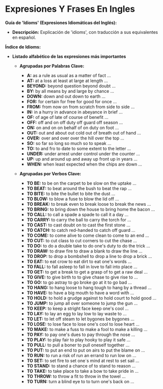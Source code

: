 # Expresiones Y Frases En Ingles



**Guía de 'Idioms' (Expresiones Idiomáticas del Inglés):**

*   **Descripción:** Explicación de 'idioms', con traducción a sus equivalentes en español.

**Índice de Idioms:**

*   **Listado alfabético de las expresiones más importantes**

    *   **Agrupadas por Palabras Clave:**
        *   **A:** as a rule   as usual   as a matter of fact   …
        *   **AT:** at a loss   at least   at large   at length   …
        *   **BEYOND:** beyond question   beyond doubt   …
        *   **BY:** by all means   by and large   by chance   …
        *   **DOWN:** down and out   down to earth   …
        *   **FOR:** for certain   for free   for good   for once   …
        *   **FROM:** from now on   from scratch   from side to side   …
        *   **IN:** in a hurry   in advance   in abeyance   in brief   …
        *   **OF:** of age   of late   of course   of benefit   …
        *   **OFF:** off and on   off duty   off guard   off season   …
        *   **ON:** on and on   on behalf of   on duty   on foot   …
        *   **OUT:** out and about   out cold   out of breath   out of hand   …
        *   **OVER:** over and over   over the hill   over the top   …
        *   **SO:** so far   so long   so much   so to speak   …
        *   **TO:** to and fro   to date   to some extent   to the letter   …
        *   **UNDER:** under arrest   under control   under the counter   …
        *   **UP:** up and around   up and away   up front   up in years   …
        *   **WHEN:** when least expected   when the chips are down   …

    *   **Agrupadas por Verbos Clave:**
        *   **TO BE:** to be on the carpet   to be slow on the uptake   …
        *   **TO BEAT:** to beat around the bush   to beat the rap   …
        *   **TO BITE:** to bite the bullet   to bite the dust   …
        *   **TO BLOW:** to blow a fuse   to blow the lid off   …
        *   **TO BREAK:** to break even   to break loose   to break the news   …
        *   **TO BRING:** to bring down the house   to bring home the bacon   …
        *   **TO CALL:** to call a spade a spade   to call it a day   …
        *   **TO CARRY:** to carry the ball   to carry the torch for   …
        *   **TO CAST:** to cast doubt on   to cast the first stone   …
        *   **TO CATCH:** to catch red-handed   to catch off guard   …
        *   **TO COME:** to come alive   to come clean   to come to an end   …
        *   **TO CUT:** to cut class   to cut corners   to cut the chase   …
        *   **TO DO:** to do a double take   to do one's duty   to do the trick   …
        *   **TO DRAW:** to draw fire   to draw a blank   to draw the line   …
        *   **TO DROP:** to drop a bombshell   to drop a line   to drop a brick   …
        *   **TO EAT:** to eat crow   to eat dirt   to eat one's words   …
        *   **TO FALL:** to fall asleep   to fall in love   to fall into place   …
        *   **TO GET:** to get a break   to get a grasp of   to get a raw deal   …
        *   **TO GIVE:** to give birth to   to give chase   to give rise to   …
        *   **TO GO:** to go astray   to go broke   go at it   to go bad   …
        *   **TO HANG:** to hang loose   to hang tough   to hang by a thread   …
        *   **TO HAVE:** to have a big mouth   to have a word with   …
        *   **TO HOLD:** to hold a grudge against   to hold court   to hold good   …
        *   **TO JUMP:** to jump all over someone   to jump the gun   …
        *   **TO KEEP:** to keep a stright face   keep one's cool   …
        *   **TO LAY:** to lay an egg   to lay low   to lay waste to   …
        *   **TO LET:** to let off steam   to let bygones be bygones   …
        *   **TO LOSE:** to lose face   to lose one's cool   to lose heart   …
        *   **TO MAKE:** to make a fuss   to make a fool   to make a killing   …
        *   **TO PAY:** to pay one's dues   to pay through the nose   …
        *   **TO PLAY:** to play fair   to play hooky   to play it safe   …
        *   **TO PULL:** to pull a boner   to pull oneself together   …
        *   **TO PUT:** to put an end to   put on airs   to put the blame on   …
        *   **TO RUN:** to run a risk of   run an errand   to run low on   …
        *   **TO SET:** to set fire to   set one`s mind at rest   to set sail   …
        *   **TO STAND:** to stand a chance of   to stand to reason   …
        *   **TO TAKE:** to take place   to take a bow   to take pride in   …
        *   **TO THROW:** to throw a fit   to throw in the towel   …
        *   **TO TURN:** turn a blind eye to   to turn one's back on   …

